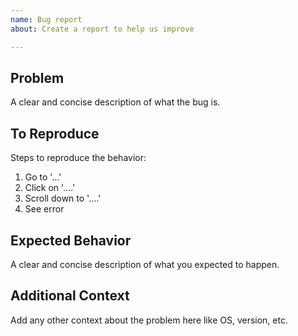 ```yaml
---
name: Bug report
about: Create a report to help us improve

---
```


## Problem
A clear and concise description of what the bug is.

## To Reproduce
Steps to reproduce the behavior:
1. Go to '...'
2. Click on '....'
3. Scroll down to '....'
4. See error

## Expected Behavior
A clear and concise description of what you expected to happen.


## Additional Context
Add any other context about the problem here like OS, version, etc.
